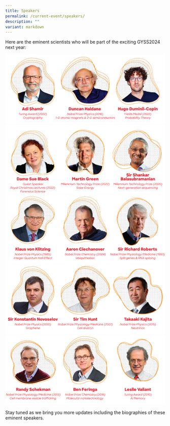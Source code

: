 ```yaml
---
title: Speakers
permalink: /current-event/speakers/
description: ""
variant: markdown
---
```

Here are the eminent scientists who will be part of the exciting GYSS2024 next year:

![](/images/GYSS%202024/2024_Speaker_1.png)
![](/images/GYSS%202024/2024_Speaker_2.png)
![](/images/GYSS%202024/2024_Speaker_3.png)
![](/images/GYSS%202024/2024_Speaker_4.png)
![](/images/GYSS%202024/2024_Speaker_5.png)

Stay tuned as we bring you more updates including the biographies of these eminent speakers.